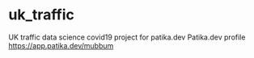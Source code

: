 # uk_traffic
UK traffic data science
covid19 project for patika.dev Patika.dev profile https://app.patika.dev/mubbum



